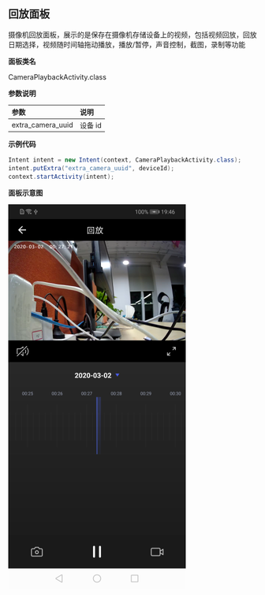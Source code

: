 ## 回放面板

摄像机回放面板，展示的是保存在摄像机存储设备上的视频，包括视频回放，回放日期选择，视频随时间轴拖动播放，播放/暂停，声音控制，截图，录制等功能

**面板类名**

CameraPlaybackActivity.class

**参数说明**

| 参数      | 说明    |
| :------ | :------ |
| extra_camera_uuid | 设备 id |

**示例代码**

```java
Intent intent = new Intent(context, CameraPlaybackActivity.class);
intent.putExtra("extra_camera_uuid", deviceId);
context.startActivity(intent);
```

**面板示意图**

![回放面板](./images/camera_panel_playback.png)